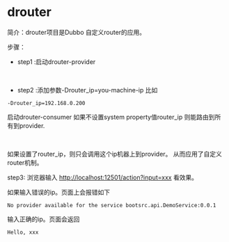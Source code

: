 # drouter

简介：drouter项目是Dubbo 自定义router的应用。

步骤：

- step1 :启动drouter-provider

<br/>

- step2 :添加参数-Drouter_ip=you-machine-ip
比如
```text
-Drouter_ip=192.168.0.200
```
启动drouter-consumer
如果不设置system property值router_ip
则能路由到所有到provider.

<br/>

如果设置了router_ip，则只会调用这个ip机器上到provider。
从而应用了自定义router机制。

step3: 浏览器输入 [http://localhost:12501/action?input=xxx](http://localhost:12501/action?input=xxx)
看效果。

如果输入错误的ip。页面上会报错如下
```text
No provider available for the service bootsrc.api.DemoService:0.0.1
```
输入正确的ip。页面会返回
```text
Hello, xxx
```
